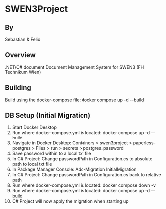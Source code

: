 # SWEN3Project
## By
Sebastian & Felix

## Overview
.NET/C# document Document Management System for SWEN3 (FH Technikum Wien)

## Building
Build using the docker-compose file: docker compose up -d --build

## DB Setup (Initial Migration)
1. Start Docker Desktop
2. Run where docker-compose.yml is located: docker compose up -d --build
3. Navigate in Docker Desktop: Containers > swen3project > paperless-postgres > Files > run > secrets > postgres_password
4. Save password within to a local txt file
5. In C# Project: Change passwordPath in Configuration.cs to absolute path to local txt file
6. In Package Manager Console: Add-Migration InitialMigration
7. In C# Project: Change passwordPath in Configuration.cs back to relative path
8. Run where docker-compose.yml is located: docker compose down -v
9. Run where docker-compose.yml is located: docker compose up -d --build
10. C# Project will now apply the migration when starting up
